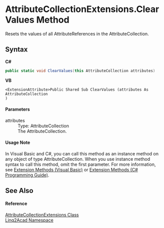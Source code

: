 # AttributeCollectionExtensions.ClearValues Method 
 

Resets the values of all AttributeReferences in the AttributeCollection.

## Syntax

**C#**<br />
``` C#
public static void ClearValues(this AttributeCollection attributes)
```

**VB**<br />
``` VB
<ExtensionAttribute>Public Shared Sub ClearValues (attributes As AttributeCollection
)
```


#### Parameters
<dl><dt>attributes</dt><dd>Type: AttributeCollection<br />The AttributeCollection.</dd></dl>

#### Usage Note
In Visual Basic and C#, you can call this method as an instance method on any object of type AttributeCollection. When you use instance method syntax to call this method, omit the first parameter. For more information, see <a href="https://docs.microsoft.com/dotnet/visual-basic/programming-guide/language-features/procedures/extension-methods" target="_blank" rel="noopener noreferrer">Extension Methods (Visual Basic)</a> or <a href="https://docs.microsoft.com/dotnet/csharp/programming-guide/classes-and-structs/extension-methods" target="_blank" rel="noopener noreferrer">Extension Methods (C# Programming Guide)</a>.

## See Also


#### Reference
<a href="T_Linq2Acad_AttributeCollectionExtensions.md">AttributeCollectionExtensions Class</a><br /><a href="N_Linq2Acad.md">Linq2Acad Namespace</a><br />
